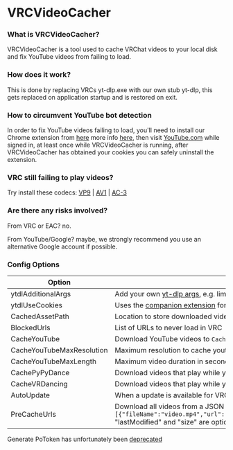 # VRCVideoCacher

### What is VRCVideoCacher?

VRCVideoCacher is a tool used to cache VRChat videos to your local disk and fix YouTube videos from failing to load.

### How does it work?

This is done by replacing VRCs yt-dlp.exe with our own stub yt-dlp, this gets replaced on application startup and is restored on exit.

### How to circumvent YouTube bot detection

In order to fix YouTube videos failing to load, you'll need to install our Chrome extension from [here](https://chromewebstore.google.com/detail/vrcvideocacher-cookies-ex/kfgelknbegappcajiflgfbjbdpbpokge) more info [here](https://github.com/clienthax/VRCVideoCacherBrowserExtension), then visit [YouTube.com](https://www.youtube.com) while signed in, at least once while VRCVideoCacher is running, after VRCVideoCacher has obtained your cookies you can safely uninstall the extension.

### VRC still failing to play videos?

Try install these codecs: [VP9](ms-windows-store://pdp?productid=9n4d0msmp0pt) | [AV1](ms-windows-store://pdp?productid=9mvzqvxjbq9v) | [AC-3](https://github.com/SimonMacer/AnWave/releases/tag/AnWave-Split)

### Are there any risks involved?

From VRC or EAC? no.

From YouTube/Google? maybe, we strongly recommend you use an alternative Google account if possible.

### Config Options

| Option                    | Description                                                                                                                                                                                                                                  |
| ------------------------- | -------------------------------------------------------------------------------------------------------------------------------------------------------------------------------------------------------------------------------------------- |
| ytdlAdditionalArgs        | Add your own [yt-dlp args](https://github.com/yt-dlp/yt-dlp?tab=readme-ov-file#usage-and-options), e.g. limit video quality with `-f (mp4/best)[height<=?720][height>=?64][width>=?64]`                                                      |
| ytdlUseCookies            | Uses the [companion extension](https://github.com/clienthax/VRCVideoCacherBrowserExtension) for cookies, this is used to circumvent YouTubes bot detection.                                                                                  |
| CachedAssetPath           | Location to store downloaded videos, e.g. store videos on separate drive with `D:\\DownloadedVideos`                                                                                                                                         |
| BlockedUrls               | List of URLs to never load in VRC                                                                                                                                                                                                            |
| CacheYouTube              | Download YouTube videos to `CachedAssets` to improve load times next time the video plays.                                                                                                                                                   |
| CacheYouTubeMaxResolution | Maximum resolution to cache youtube videos in (Larger resolutions will take longer to cache)                                                                                                                                                 |
| CacheYouTubeMaxLength     | Maximum video duration in seconds, e.g. 1hour = 3600                                                                                                                                                                                         |
| CachePyPyDance            | Download videos that play while you're in [PyPyDance](https://vrchat.com/home/world/wrld_f20326da-f1ac-45fc-a062-609723b097b1)                                                                                                               |
| CacheVRDancing            | Download videos that play while you're in [VRDancing](https://vrchat.com/home/world/wrld_42377cf1-c54f-45ed-8996-5875b0573a83)                                                                                                               |
| AutoUpdate                | When a update is available for VRCVideoCacher it will automatically be installed.                                                                                                                                                            |
| PreCacheUrls              | Download all videos from a JSON list format e.g. `[{"fileName":"video.mp4","url":"https:\/\/example.com\/video.mp4","lastModified":1631653260,"size":124029113},...]` "lastModified" and "size" are optional fields used for file integrity. |

Generate PoToken has unfortunately been [deprecated](https://github.com/iv-org/youtube-trusted-session-generator?tab=readme-ov-file#tool-is-deprecated)
